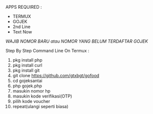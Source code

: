 APPS REQUIRED :
- TERMUX
- GOJEK
- 2nd Line
- Text Now

*WAJIB NOMOR BARU atau NOMOR YANG BELUM TERDAFTAR GOJEK*

Step By Step Command Line On Termux :
1. pkg install php
2. pkg install curl
3. pkg install git
4. git clone https://github.com/gtxbgt/gofood
5. cd gojeksantai
6. php gojek.php
7. masukin nomor hp
8. masukin kode verifikasi(OTP)
9. pilih kode voucher
10. repeat(ulangi seperti biasa)




